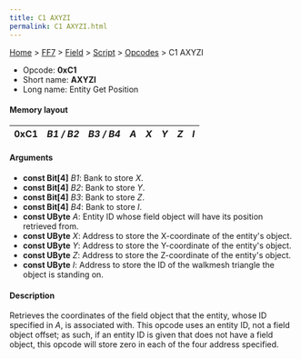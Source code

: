 ```yaml
---
title: C1 AXYZI
permalink: C1 AXYZI.html
---
```


[Home](../../../../Main%20Page.md) > [FF7](../../../../FF7.md) > [Field](../../../Field.md) > [Script](../../Script.md) > [Opcodes](../Opcodes.md) > C1 AXYZI

-   Opcode: **0xC1**
-   Short name: **AXYZI**
-   Long name: Entity Get Position

#### Memory layout

| 0xC1 | *B1 / B2* | *B3 / B4* | *A* | *X* | *Y* | *Z* | *I* |
|------|-----------|-----------|-----|-----|-----|-----|-----|

#### Arguments

-   **const Bit\[4\]** *B1*: Bank to store *X*.
-   **const Bit\[4\]** *B2*: Bank to store *Y*.
-   **const Bit\[4\]** *B3*: Bank to store *Z*.
-   **const Bit\[4\]** *B4*: Bank to store *I*.
-   **const UByte** *A*: Entity ID whose field object will have its
    position retrieved from.
-   **const UByte** *X*: Address to store the X-coordinate of the
    entity's object.
-   **const UByte** *Y*: Address to store the Y-coordinate of the
    entity's object.
-   **const UByte** *Z*: Address to store the Z-coordinate of the
    entity's object.
-   **const UByte** *I*: Address to store the ID of the walkmesh
    triangle the object is standing on.

#### Description

Retrieves the coordinates of the field object that the entity, whose ID
specified in *A*, is associated with. This opcode uses an entity ID, not
a field object offset; as such, if an entity ID is given that does not
have a field object, this opcode will store zero in each of the four
address specified.
